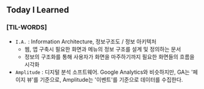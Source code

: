 ## Today I Learned

### [TIL-WORDS]

- `I.A.` : Information Architecture, 정보구조도 / 정보 아키텍처
  - 웹, 앱 구축시 필요한 화면과 메뉴의 정보 구조를 설계 및 정의하는 문서
  - 정보의 구조화를 통해 사용자가 화면을 마주하기까지 필요한 화면들의 흐름을 시각화
- `Amplitude` : 디지털 분석 소프트웨어. Google Analytics와 비슷하지만, GA는 '페이지 뷰'를 기준으로, Amplitude는 '이벤트'를 기준으로 데이터를 수집한다.
